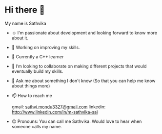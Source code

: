 # Hi there 👋

My name is Sathvika 


- ☺️ I'm passionate about development and looking forward to know more about it.
- 🔭 Working on improving my skills.
- 🌱 Currently a C++ learner
- 👯 I’m looking to collaborate on making different projects that would eventually build my skills.
- 💬 Ask me about something I don't know (So that you can help me know about things more)
- 📫 How to reach me
       
       
  gmail: sathvi.mondu3327@gmail.com       linkedin: http://www.linkedin.com/in/m-sathvika-sai
- 😉 Pronouns: You can call me Sathvika. Would love to hear when someone calls my name.

